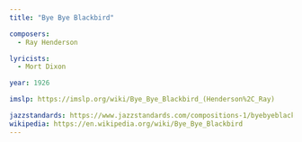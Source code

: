 ```yaml
---
title: "Bye Bye Blackbird"

composers:
  - Ray Henderson

lyricists:
  - Mort Dixon

year: 1926

imslp: https://imslp.org/wiki/Bye_Bye_Blackbird_(Henderson%2C_Ray)

jazzstandards: https://www.jazzstandards.com/compositions-1/byebyeblackbird.htm
wikipedia: https://en.wikipedia.org/wiki/Bye_Bye_Blackbird
---
```

